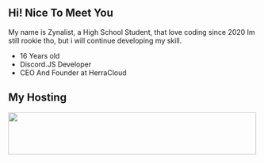 ## Hi! Nice To Meet You
My name is Zynalist, a High School Student, that love coding since 2020
Im still rookie tho, but i will continue developing my skill.

- 16 Years old
- Discord.JS Developer
- CEO And Founder at HerraCloud

## My Hosting
<a href= 'https://discord.gg/U8gfw6f8fZ' rel= 'nofollow'>
	<img src= 'https://media.discordapp.net/attachments/1160922536050163797/1170041657450840114/New_Project_Copy_6DC7105.gif?ex=65579935&is=65452435&hm=040786d6316080dece0d4b1d0dde322ee62fb1c00b25c5147b314ecf10a0219f&=' width= '500px' height= '85px' style= 'max-width: 100%;'>
</a>
